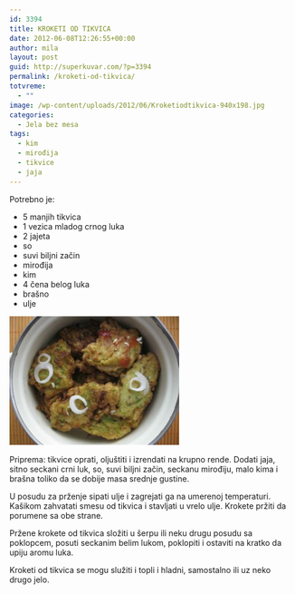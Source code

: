 ```yaml
---
id: 3394
title: KROKETI OD TIKVICA
date: 2012-06-08T12:26:55+00:00
author: mila
layout: post
guid: http://superkuvar.com/?p=3394
permalink: /kroketi-od-tikvica/
totvreme:
  - ""
image: /wp-content/uploads/2012/06/Kroketiodtikvica-940x198.jpg
categories:
  - Jela bez mesa
tags:
  - kim
  - mirođija
  - tikvice
  - jaja
---
```

Potrebno je:

  * 5 manjih tikvica
  * 1 vezica mladog crnog luka
  * 2 jajeta
  * so
  * suvi biljni začin
  * mirođija
  * kim
  * 4 čena belog luka
  * brašno
  * ulje

<img class="alignnone size-medium wp-image-3395" title="Kroketiodtikvica" src="/wp-content/uploads/2012/06/Kroketiodtikvica-e1339158140196-300x227.jpg" alt="" width="300" height="227" /> 

Priprema: tikvice oprati, oljuštiti i izrendati na krupno rende. Dodati jaja, sitno seckani crni luk, so, suvi biljni začin, seckanu mirođiju, malo kima i brašna toliko da se dobije masa srednje gustine.

U posudu za prženje sipati ulje i zagrejati ga na umerenoj temperaturi. Kašikom zahvatati smesu od tikvica i stavljati u vrelo ulje. Krokete pržiti da porumene sa obe strane.

Pržene krokete od tikvica složiti u šerpu ili neku drugu posudu sa poklopcem, posuti seckanim belim lukom, poklopiti i ostaviti na kratko da upiju aromu luka.

Kroketi od tikvica se mogu služiti i topli i hladni, samostalno ili uz neko drugo jelo.